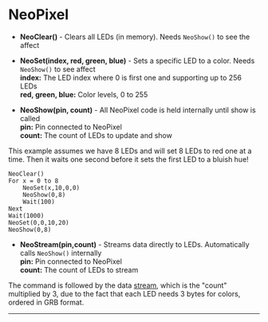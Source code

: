 # NeoPixel

- **NeoClear()** - Clears all LEDs (in memory). Needs `NeoShow()` to see the affect

- **NeoSet(index, red, green, blue)** - Sets a specific LED to a color. Needs `NeoShow()` to see affect<br>
**index:** The LED index where 0 is first one and supporting up to 256 LEDs<br>
**red, green, blue:** Color levels, 0 to 255 <br>

- **NeoShow(pin, count)** - All NeoPixel code is held internally until show is called<br>
 **pin:** Pin connected to NeoPixel<br>
 **count:** The count of LEDs to update and show

This example assumes we have 8 LEDs and will set 8 LEDs to red one at a time.  Then it waits one second before it sets the first LED to a bluish hue!

```basic
NeoClear()
For x = 0 to 8
    NeoSet(x,10,0,0)
    NeoShow(0,8)
    Wait(100)
Next
Wait(1000)
NeoSet(0,0,10,20)
NeoShow(0,8)
```

- **NeoStream(pin,count)** - Streams data directly to LEDs. Automatically calls `NeoShow()` internally<br>
 **pin:** Pin connected to NeoPixel<br>
 **count:** The count of LEDs to stream<br>

 The command is followed by the data [stream](../streams.md), which is the "count" multiplied by 3, due to the fact that each LED needs 3 bytes for colors, ordered in GRB format.
 
---
